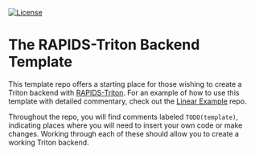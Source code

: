<!--
# Copyright (c) 2021, NVIDIA CORPORATION. All rights reserved.
#
# Redistribution and use in source and binary forms, with or without
# modification, are permitted provided that the following conditions
# are met:
#  * Redistributions of source code must retain the above copyright
#    notice, this list of conditions and the following disclaimer.
#  * Redistributions in binary form must reproduce the above copyright
#    notice, this list of conditions and the following disclaimer in the
#    documentation and/or other materials provided with the distribution.
#  * Neither the name of NVIDIA CORPORATION nor the names of its
#    contributors may be used to endorse or promote products derived
#    from this software without specific prior written permission.
#
# THIS SOFTWARE IS PROVIDED BY THE COPYRIGHT HOLDERS ``AS IS'' AND ANY
# EXPRESS OR IMPLIED WARRANTIES, INCLUDING, BUT NOT LIMITED TO, THE
# IMPLIED WARRANTIES OF MERCHANTABILITY AND FITNESS FOR A PARTICULAR
# PURPOSE ARE DISCLAIMED.  IN NO EVENT SHALL THE COPYRIGHT OWNER OR
# CONTRIBUTORS BE LIABLE FOR ANY DIRECT, INDIRECT, INCIDENTAL, SPECIAL,
# EXEMPLARY, OR CONSEQUENTIAL DAMAGES (INCLUDING, BUT NOT LIMITED TO,
# PROCUREMENT OF SUBSTITUTE GOODS OR SERVICES; LOSS OF USE, DATA, OR
# PROFITS; OR BUSINESS INTERRUPTION) HOWEVER CAUSED AND ON ANY THEORY
# OF LIABILITY, WHETHER IN CONTRACT, STRICT LIABILITY, OR TORT
# (INCLUDING NEGLIGENCE OR OTHERWISE) ARISING IN ANY WAY OUT OF THE USE
# OF THIS SOFTWARE, EVEN IF ADVISED OF THE POSSIBILITY OF SUCH DAMAGE.
-->

<!--TODO(template): Replace this with the README for your backend -->

[![License](https://img.shields.io/badge/License-Apache%202.0-blue.svg)](https://opensource.org/licenses/Apache-2.0)

# The RAPIDS-Triton Backend Template

This template repo offers a starting place for those wishing to create a Triton
backend with
[RAPIDS-Triton](https://github.com/rapidsai/rapids-triton). For an example of
how to use this template with detailed commentary, check out the [Linear
Example](https://github.com/rapidsai/rapids-triton-linear-example) repo. 

Throughout the repo, you will find comments labeled `TODO(template)`,
indicating places where you will need to insert your own code or make changes.
Working through each of these should allow you to  create a working Triton
backend.

